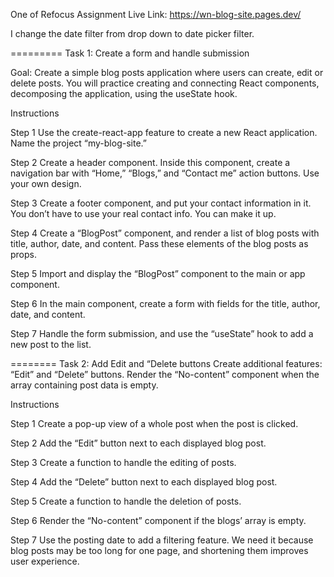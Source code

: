 One of Refocus Assignment
Live Link: https://wn-blog-site.pages.dev/

I change the date filter from drop down to date picker filter.

========= Task 1: Create a form and handle submission

Goal:
Create a simple blog posts application where users can create, edit or delete posts. You will practice creating and connecting React components, decomposing the application, using the useState hook.

Instructions

Step 1
Use the create-react-app feature to create a new React application.
Name the project “my-blog-site.”

Step 2
Create a header component. Inside this component, create a navigation bar with “Home,” “Blogs,” and “Contact me” action buttons. Use your own design.

Step 3
Create a footer component, and put your contact information in it. You don’t have to use your real contact info. You can make it up.

Step 4
Create a “BlogPost” component, and render a list of blog posts with title, author, date, and content. Pass these elements of the blog posts as props.

Step 5
Import and display the “BlogPost” component to the main or app component.

Step 6
In the main component, create a form with fields for the title, author, date, and content.

Step 7
Handle the form submission, and use the “useState” hook to add a new post to the list.

======== Task 2: Add Edit and “Delete buttons
Create additional features: “Edit” and “Delete” buttons. Render the “No-content” component when the array containing post data is empty.

Instructions

Step 1
Create a pop-up view of a whole post when the post is clicked.

Step 2
Add the “Edit” button next to each displayed blog post.

Step 3
Create a function to handle the editing of posts.

Step 4
Add the “Delete” button next to each displayed blog post.

Step 5
Create a function to handle the deletion of posts.

Step 6
Render the “No-content” component if the blogs’ array is empty.

Step 7
Use the posting date to add a filtering feature. We need it because blog posts may be too long for one page, and shortening them improves user experience.
